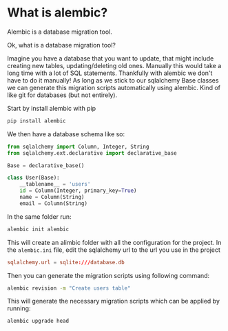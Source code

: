# What is alembic?
Alembic is a database migration tool. 

Ok, what is a database migration tool?

Imagine you have a database that you want to update, that might include creating new tables, updating/deleting old ones. Manually this would take a long time with a lot of SQL statements. Thankfully with alembic we don't have to do it manually! As long as we stick to our sqlalchemy Base classes we can generate this migration scripts automatically using alembic. Kind of like git for databases (but not entirely).

Start by install alembic with pip

```bash
pip install alembic
```

We then have a database schema like so:

```python
from sqlalchemy import Column, Integer, String
from sqlalchemy.ext.declarative import declarative_base

Base = declarative_base()

class User(Base):
    __tablename__ = 'users'
    id = Column(Integer, primary_key=True)
    name = Column(String)
    email = Column(String)
```

In the same folder run:
```bash
alembic init alembic
```
This will create an alimbic folder with all the configuration for the project. In the `alembic.ini` file, edit the sqlalchemy url to the url you use in the project
```conf
sqlalchemy.url = sqlite:///database.db
```
Then you can generate the migration scripts using following command:
```bash
alembic revision -m "Create users table"
```
This will generate the necessary migration scripts which can be applied by running:
```bash
alembic upgrade head
```